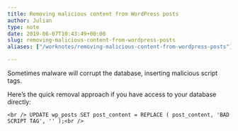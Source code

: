 ```yaml
---
title: Removing malicious content from WordPress posts
author: Julian
type: note
date: 2019-06-07T10:43:49+00:00
slug: removing-malicious-content-from-wordpress-posts 
aliases: ["/worknotes/removing-malicious-content-from-wordpress-posts"]

---
```

Sometimes malware will corrupt the database, inserting malicious script tags.

Here&#8217;s the quick removal approach if you have access to your database directly:

`<br />
UPDATE wp_posts SET post_content = REPLACE ( post_content, 'BAD SCRIPT TAG', '' );<br />
`

